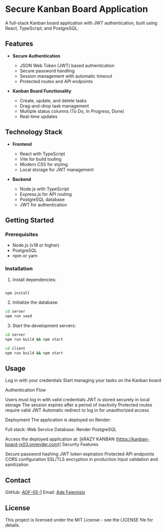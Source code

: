 # Secure Kanban Board Application

A full-stack Kanban board application with JWT authentication, built using React, TypeScript, and PostgreSQL.

## Features

- **Secure Authentication**
  - JSON Web Token (JWT) based authentication
  - Secure password handling
  - Session management with automatic timeout
  - Protected routes and API endpoints

- **Kanban Board Functionality**
  - Create, update, and delete tasks
  - Drag-and-drop task management
  - Multiple status columns (To Do, In Progress, Done)
  - Real-time updates

## Technology Stack

- **Frontend**
  - React with TypeScript
  - Vite for build tooling
  - Modern CSS for styling
  - Local storage for JWT management

- **Backend**
  - Node.js with TypeScript
  - Express.js for API routing
  - PostgreSQL database
  - JWT for authentication

## Getting Started

### Prerequisites

- Node.js (v18 or higher)
- PostgreSQL
- npm or yarn

### Installation

1. Install dependencies:
```bash

npm install
```

2. Initialize the database:
```bash
cd server
npm run seed
```

3. Start the development servers:
```bash
cd server
npm run build && npm start

cd client 
npm run build && npm start
```

## Usage


Log in with your credentials
Start managing your tasks on the Kanban board

Authentication Flow

Users must log in with valid credentials
JWT is stored securely in local storage
The session expires after a period of inactivity
Protected routes require valid JWT
Automatic redirect to log in for unauthorized access

Deployment
The application is deployed on Render:

Full stack: Web Service 
Database: Render PostgreSQL

Access the deployed application at: [kRAZY KANBAN (https://kanban-board-jx03.onrender.com)]
Security Features

Secure password hashing
JWT token expiration
Protected API endpoints
CORS configuration
SSL/TLS encryption in production
Input validation and sanitization

## Contact
GitHub: [AOF-05-1](https://github.com/AOF-O5-1)
Email: [Ade Fajemisin](marcusfajemisin@gmail.com)

## License
This project is licensed under the MIT License - see the LICENSE file for details.
